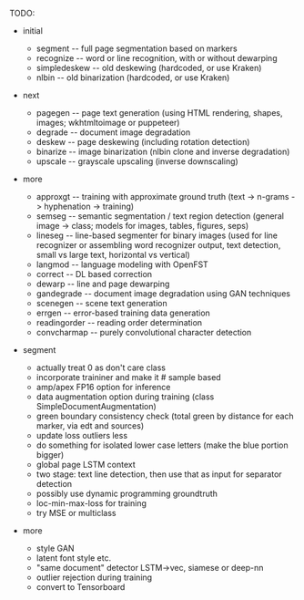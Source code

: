 TODO:

- initial
  - segment -- full page segmentation based on markers
  - recognize -- word or line recognition, with or without dewarping
  - simpledeskew -- old deskewing (hardcoded, or use Kraken)
  - nlbin -- old binarization (hardcoded, or use Kraken)
- next
  - pagegen -- page text generation (using HTML rendering, shapes, images; wkhtmltoimage or puppeteer)
  - degrade -- document image degradation
  - deskew -- page deskewing (including rotation detection)
  - binarize -- image binarization (nlbin clone and inverse degradation)
  - upscale -- grayscale upscaling (inverse downscaling)
- more
  - approxgt -- training with approximate ground truth (text -> n-grams -> hyphenation -> training)
  - semseg -- semantic segmentation / text region detection (general image -> class; models for images, tables, figures, seps)
  - lineseg -- line-based segmenter for binary images (used for line recognizer or assembling word recognizer output, text detection, small vs large text, horizontal vs vertical)
  - langmod -- language modeling with OpenFST
  - correct -- DL based correction
  - dewarp -- line and page dewarping
  - gandegrade -- document image degradation using GAN techniques
  - scenegen -- scene text generation
  - errgen -- error-based training data generation
  - readingorder -- reading order determination
  - convcharmap -- purely convolutional character detection

- segment
  - actually treat 0 as don't care class
  - incorporate traininer and make it # sample based
  - amp/apex FP16 option for inference
  - data augmentation option during training (class SimpleDocumentAugmentation)
  - green boundary consistency check (total green by distance for each marker, via edt and sources)
  - update loss outliers less
  - do something for isolated lower case letters (make the blue portion bigger)
  - global page LSTM context
  - two stage: text line detection, then use that as input for separator detection
  - possibly use dynamic programming groundtruth
  - loc-min-max-loss for training
  - try MSE or multiclass

- more
  - style GAN
  - latent font style etc.
  - "same document" detector LSTM->vec, siamese or deep-nn
  - outlier rejection during training
  - convert to Tensorboard